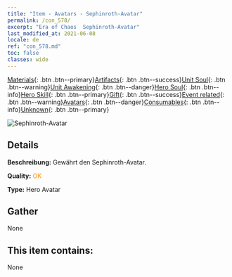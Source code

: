```yaml
---
title: "Item - Avatars - Sephinroth-Avatar"
permalink: /con_578/
excerpt: "Era of Chaos  Sephinroth-Avatar"
last_modified_at: 2021-06-08
locale: de
ref: "con_578.md"
toc: false
classes: wide
---
```

 [Materials](/ItemsDE/){: .btn .btn--primary}[Artifacts](/ItemsDE/Artifacts/){: .btn .btn--success}[Unit Soul](/ItemsDE/UnitSoul/){: .btn .btn--warning}[Unit Awakening](/ItemsDE/UnitAwakening/){: .btn .btn--danger}[Hero Soul](/ItemsDE/HeroSoul/){: .btn .btn--info}[Hero Skill](/ItemsDE/HeroSkill/){: .btn .btn--primary}[Gift](/ItemsDE/Gift/){: .btn .btn--success}[Event related](/ItemsDE/Events/){: .btn .btn--warning}[Avatars](/ItemsDE/Avatars/){: .btn .btn--danger}[Consumables](/ItemsDE/Consumables/){: .btn .btn--info}[Unknown](/ItemsDE/Unknown/){: .btn .btn--primary}

 ![Sephinroth-Avatar](/images/h/h_Sephinroth1.jpg)

## Details
 **Beschreibung:** Gewährt den Sephinroth-Avatar.

 **Quality:** <span style="color: #FF8C00">OK</span>

 **Type:** Hero Avatar

## Gather

  None

## This item contains:

  None

